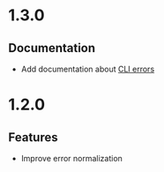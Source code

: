 # 1.3.0

## Documentation

- Add documentation about [CLI errors](./README.md#cli-errors)

# 1.2.0

## Features

- Improve error normalization
